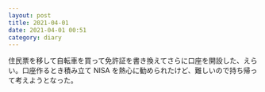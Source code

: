 ```yaml
---
layout: post
title: 2021-04-01
date: 2021-04-01 00:51
category: diary
---
```


住民票を移して自転車を買って免許証を書き換えてさらに口座を開設した、えらい。口座作るとき積み立て NISA を熱心に勧められたけど、難しいので持ち帰って考えようとなった。